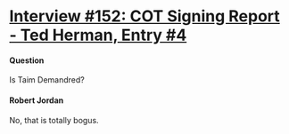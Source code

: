 # [Interview #152: COT Signing Report - Ted Herman, Entry #4](https://www.theoryland.com/intvmain.php?i=152#4)

#### Question

Is Taim Demandred?

#### Robert Jordan

No, that is totally bogus.

